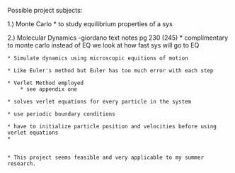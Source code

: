 Possible project subjects:

1.) Monte Carlo
	* to study equilibrium properties of a sys


2.) Molecular Dynamics -giordano text notes pg 230 (245)
	* complimentary to monte carlo instead of EQ we look at how fast sys will go to EQ
	
	* Simulate dynamics using microscopic equitions of motion
	
	* Like Euler's method but Euler has too much error with each step
	
	* Verlet Method employed
		* see appendix one 
		
	* solves verlet equations for every particle in the system
	
	* use periodic boundary conditions
	
	* have to initialize particle position and velocities before using verlet equations
	*
	
	
	* This project seems feasible and very applicable to my summer research. 



